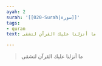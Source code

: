```yaml
---
ayah: 2
surah: '[[020-Surah|سورة]]'
tags:
- quran
text: ما أنزلنا عليك القرآن لتشقى

---
```

> ما أنزلنا عليك القرآن لتشقى
